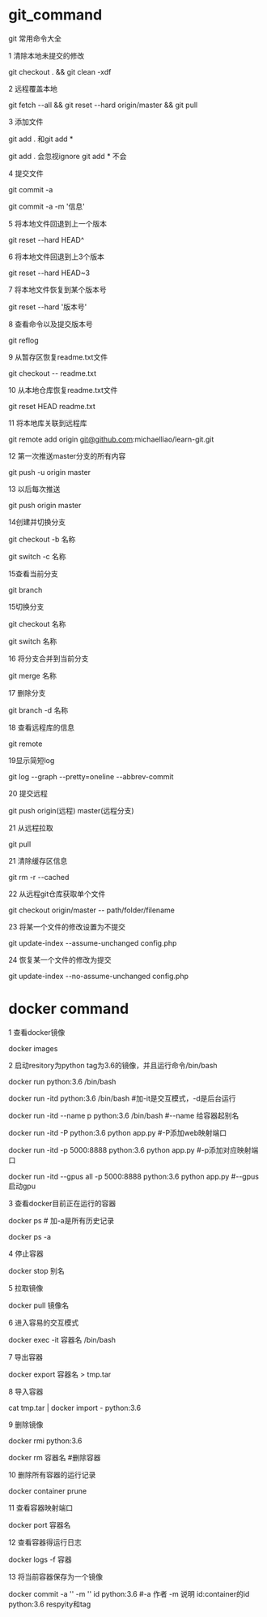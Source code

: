 # git_command
git 常用命令大全

1 清除本地未提交的修改

git checkout . && git clean -xdf

2 远程覆盖本地

git fetch --all &&  git reset --hard origin/master && git pull

3 添加文件

git add . 和git add * 

git add . 会忽视ignore git add * 不会

4 提交文件

git commit -a 

git commit -a -m '信息'

5 将本地文件回退到上一个版本

git reset --hard HEAD^  

6 将本地文件回退到上3个版本

git reset --hard HEAD~3  

7 将本地文件恢复到某个版本号

git reset --hard '版本号'

8 查看命令以及提交版本号

git reflog

9 从暂存区恢复readme.txt文件

git checkout -- readme.txt

10 从本地仓库恢复readme.txt文件

git reset HEAD readme.txt

11 将本地库关联到远程库

git remote add origin git@github.com:michaelliao/learn-git.git

12 第一次推送master分支的所有内容

git push -u origin master

13 以后每次推送

git push origin master

14创建并切换分支

git checkout -b 名称

git switch -c 名称

15查看当前分支

git branch

15切换分支

git checkout 名称

git switch 名称

16 将分支合并到当前分支

git merge 名称

17 删除分支

git branch -d 名称

18 查看远程库的信息

git remote

19显示简短log

git log --graph --pretty=oneline --abbrev-commit

20 提交远程

git push origin(远程) master(远程分支)

21 从远程拉取

git pull


21 清除缓存区信息

git rm -r --cached

22 从远程git仓库获取单个文件 

git checkout origin/master -- path/folder/filename

23 将某一个文件的修改设置为不提交

git update-index --assume-unchanged config.php

24 恢复某一个文件的修改为提交

git update-index --no-assume-unchanged config.php

# docker command
1 查看docker镜像

docker images

2 启动resitory为python tag为3.6的镜像，并且运行命令/bin/bash

docker run python:3.6 /bin/bash  

docker run -itd python:3.6 /bin/bash   #加-it是交互模式，-d是后台运行

docker run -itd --name p python:3.6 /bin/bash  #--name 给容器起别名

docker run -itd -P python:3.6 python app.py   #-P添加web映射端口

docker run -itd -p 5000:8888 python:3.6 python app.py #-p添加对应映射端口

docker run -itd --gpus all -p 5000:8888 python:3.6 python app.py #--gpus启动gpu

3 查看docker目前正在运行的容器

docker ps  # 加-a是所有历史记录

docker ps -a

4 停止容器

docker stop 别名

5 拉取镜像

docker pull 镜像名

6 进入容易的交互模式

docker exec -it 容器名 /bin/bash

7 导出容器

docker export 容器名 > tmp.tar

8 导入容器

cat tmp.tar | docker import - python:3.6

9 删除镜像

docker rmi python:3.6

docker rm 容器名 #删除容器

10 删除所有容器的运行记录

docker container prune

11 查看容器映射端口

docker port 容器名

12 查看容器得运行日志

docker logs -f 容器

13 将当前容器保存为一个镜像

docker commit -a '' -m '' id python:3.6  #-a 作者 -m 说明 id:container的id python:3.6 respyity和tag






